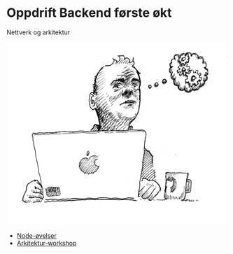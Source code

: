 # Oppdrift Backend første økt

Nettverk og arkitektur

![Refleksjon](./../img/refleksjon.png)

- [Node-øvelser](./node-%C3%B8velser.md)
- [Arkitektur-workshop](https://github.com/henriwi/clean-architecture)